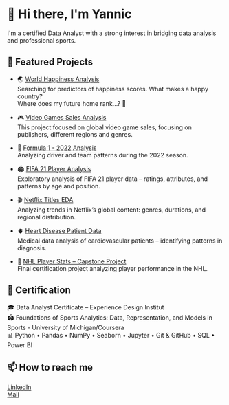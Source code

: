 # 👋 Hi there, I'm Yannic

I'm a certified Data Analyst with a strong interest in bridging data analysis and professional sports.

## 📌 Featured Projects
- 🌏 [World Happiness Analysis](https://github.com/yourusername/world-happiness-analysis)  
  Searching for predictors of happiness scores. What makes a happy country?  
  Where does my future home rank...? 🧐

- 🎮 [Video Games Sales Analysis](https://github.com/yourusername/video-game-sales-analysis)  
  This project focused on global video game sales, focusing on publishers, different regions and genres. 

- 🏁 [Formula 1 - 2022 Analysis](https://github.com/yourusername/formula1-driver-performance)  
  Analyzing driver and team patterns during the 2022 season.

- 🏟️ [FIFA 21 Player Analysis](https://github.com/yourusername/fifa21-player-analysis)  
  Exploratory analysis of FIFA 21 player data – ratings, attributes, and patterns by age and position.

- 🎬 [Netflix Titles EDA](https://github.com/yourusername/netflix-data-analysis)  
  Analyzing trends in Netflix’s global content: genres, durations, and regional distribution.

- 🫀 [Heart Disease Patient Data](https://github.com/yourusername/heart-disease-analysis)  
  Medical data analysis of cardiovascular patients – identifying patterns in diagnosis.

- 🏒 [NHL Player Stats – Capstone Project](https://github.com/yourusername/nhl-stats-capstone)  
  Final certification project analyzing player performance in the NHL.

## 💼 Certification

🎓 Data Analyst Certificate – Experience Design Institut  
🏟️ Foundations of Sports Analytics: Data, Representation, and Models in Sports - University of Michigan/Coursera   
📊 Python • Pandas • NumPy • Seaborn • Jupyter • Git & GitHub • SQL • Power BI

## 📫 How to reach me
[LinkedIn](www.linkedin.com/in/yannicabraham)   
[Mail](yannic_@live.de)

